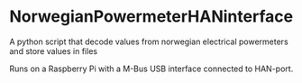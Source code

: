 # NorwegianPowermeterHANinterface
A python script that decode values from norwegian electrical powermeters and store values in files

Runs on a Raspberry Pi with a M-Bus USB interface connected to HAN-port.

